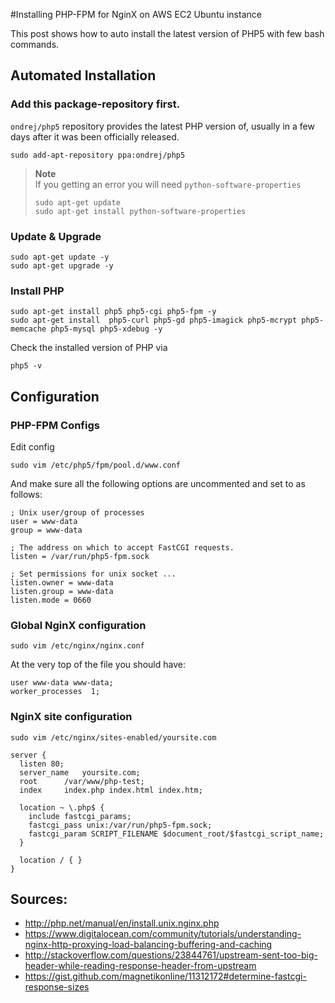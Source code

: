 #Installing PHP-FPM for NginX on AWS EC2 Ubuntu instance

This post shows how to auto install the latest version of PHP5 with few bash commands.

## Automated Installation

### Add this package-repository first.

`ondrej/php5` repository  provides the latest PHP version of, usually in a few days after it was been officially released.

```
sudo add-apt-repository ppa:ondrej/php5
```

> **Note**  
> If you  getting an error you will need `python-software-properties`
> ```
> sudo apt-get update
> sudo apt-get install python-software-properties
> ```

### Update & Upgrade
```
sudo apt-get update -y
sudo apt-get upgrade -y
```

### Install PHP

```
sudo apt-get install php5 php5-cgi php5-fpm -y
sudo apt-get install  php5-curl php5-gd php5-imagick php5-mcrypt php5-memcache php5-mysql php5-xdebug -y
```

Check the installed version of PHP via
```
php5 -v
```

## Configuration

### PHP-FPM Configs

Edit config
```
sudo vim /etc/php5/fpm/pool.d/www.conf
```

And make sure all the following options are uncommented and set to as follows:
```
; Unix user/group of processes
user = www-data
group = www-data

; The address on which to accept FastCGI requests.
listen = /var/run/php5-fpm.sock

; Set permissions for unix socket ...
listen.owner = www-data
listen.group = www-data
listen.mode = 0660
```

### Global NginX configuration

```
sudo vim /etc/nginx/nginx.conf
```

At the very top of the file you should have:
```
user www-data www-data;
worker_processes  1;
```

### NginX site configuration
 
```
sudo vim /etc/nginx/sites-enabled/yoursite.com
```

```
server {
  listen 80;
  server_name   yoursite.com;
  root      /var/www/php-test;
  index     index.php index.html index.htm;

  location ~ \.php$ {
    include fastcgi_params;
    fastcgi_pass unix:/var/run/php5-fpm.sock;    
    fastcgi_param SCRIPT_FILENAME $document_root/$fastcgi_script_name;
  }

  location / { }
}
```

## Sources:

 - http://php.net/manual/en/install.unix.nginx.php
 - https://www.digitalocean.com/community/tutorials/understanding-nginx-http-proxying-load-balancing-buffering-and-caching
 - http://stackoverflow.com/questions/23844761/upstream-sent-too-big-header-while-reading-response-header-from-upstream
 - https://gist.github.com/magnetikonline/11312172#determine-fastcgi-response-sizes

 
